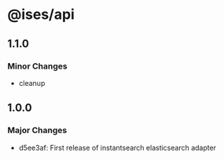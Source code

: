 # @ises/api

## 1.1.0

### Minor Changes

- cleanup

## 1.0.0

### Major Changes

- d5ee3af: First release of instantsearch elasticsearch adapter

